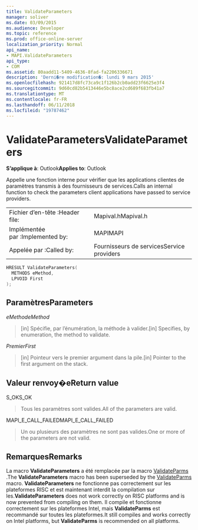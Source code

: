 ```yaml
---
title: ValidateParameters
manager: soliver
ms.date: 03/09/2015
ms.audience: Developer
ms.topic: reference
ms.prod: office-online-server
localization_priority: Normal
api_name:
- MAPI.ValidateParameters
api_type:
- COM
ms.assetid: 80aadd11-5409-4636-8fad-fa2206336671
description: 'Derni�re modification�: lundi 9 mars 2015'
ms.openlocfilehash: 921417d8fc73ca9c1f126b2cb0add23f6625e3f4
ms.sourcegitcommit: 9d60cd82b5413446e5bc8ace2cd689f683fb41a7
ms.translationtype: MT
ms.contentlocale: fr-FR
ms.lasthandoff: 06/11/2018
ms.locfileid: "19787462"
---
```

# <a name="validateparameters"></a><span data-ttu-id="8715f-103">ValidateParameters</span><span class="sxs-lookup"><span data-stu-id="8715f-103">ValidateParameters</span></span>

  
  
<span data-ttu-id="8715f-104">**S’applique à**: Outlook</span><span class="sxs-lookup"><span data-stu-id="8715f-104">**Applies to**: Outlook</span></span> 
  
<span data-ttu-id="8715f-105">Appelle une fonction interne pour vérifier que les applications clientes de paramètres transmis à des fournisseurs de services.</span><span class="sxs-lookup"><span data-stu-id="8715f-105">Calls an internal function to check the parameters client applications have passed to service providers.</span></span> 
  
|||
|:-----|:-----|
|<span data-ttu-id="8715f-106">Fichier d’en-tête :</span><span class="sxs-lookup"><span data-stu-id="8715f-106">Header file:</span></span>  <br/> |<span data-ttu-id="8715f-107">Mapival.h</span><span class="sxs-lookup"><span data-stu-id="8715f-107">Mapival.h</span></span>  <br/> |
|<span data-ttu-id="8715f-108">Implémentée par :</span><span class="sxs-lookup"><span data-stu-id="8715f-108">Implemented by:</span></span>  <br/> |<span data-ttu-id="8715f-109">MAPI</span><span class="sxs-lookup"><span data-stu-id="8715f-109">MAPI</span></span>  <br/> |
|<span data-ttu-id="8715f-110">Appelée par :</span><span class="sxs-lookup"><span data-stu-id="8715f-110">Called by:</span></span>  <br/> |<span data-ttu-id="8715f-111">Fournisseurs de services</span><span class="sxs-lookup"><span data-stu-id="8715f-111">Service providers</span></span>  <br/> |
   
```cpp
HRESULT ValidateParameters(
  METHODS eMethod,
  LPVOID First
);
```

## <a name="parameters"></a><span data-ttu-id="8715f-112">Paramètres</span><span class="sxs-lookup"><span data-stu-id="8715f-112">Parameters</span></span>

 <span data-ttu-id="8715f-113">_eMethod_</span><span class="sxs-lookup"><span data-stu-id="8715f-113">_eMethod_</span></span>
  
> <span data-ttu-id="8715f-114">[in] Spécifie, par l’énumération, la méthode à valider.</span><span class="sxs-lookup"><span data-stu-id="8715f-114">[in] Specifies, by enumeration, the method to validate.</span></span> 
    
 <span data-ttu-id="8715f-115">_Premier_</span><span class="sxs-lookup"><span data-stu-id="8715f-115">_First_</span></span>
  
> <span data-ttu-id="8715f-116">[in] Pointeur vers le premier argument dans la pile.</span><span class="sxs-lookup"><span data-stu-id="8715f-116">[in] Pointer to the first argument on the stack.</span></span>
    
## <a name="return-value"></a><span data-ttu-id="8715f-117">Valeur renvoy�e</span><span class="sxs-lookup"><span data-stu-id="8715f-117">Return value</span></span>

<span data-ttu-id="8715f-118">S_OK</span><span class="sxs-lookup"><span data-stu-id="8715f-118">S_OK</span></span> 
  
> <span data-ttu-id="8715f-119">Tous les paramètres sont valides.</span><span class="sxs-lookup"><span data-stu-id="8715f-119">All of the parameters are valid.</span></span> 
    
<span data-ttu-id="8715f-120">MAPI_E_CALL_FAILED</span><span class="sxs-lookup"><span data-stu-id="8715f-120">MAPI_E_CALL_FAILED</span></span> 
  
> <span data-ttu-id="8715f-121">Un ou plusieurs des paramètres ne sont pas valides.</span><span class="sxs-lookup"><span data-stu-id="8715f-121">One or more of the parameters are not valid.</span></span>
    
## <a name="remarks"></a><span data-ttu-id="8715f-122">Remarques</span><span class="sxs-lookup"><span data-stu-id="8715f-122">Remarks</span></span>

<span data-ttu-id="8715f-123">La macro **ValidateParameters** a été remplacée par la macro [ValidateParms](validateparms.md) .</span><span class="sxs-lookup"><span data-stu-id="8715f-123">The **ValidateParameters** macro has been superseded by the [ValidateParms](validateparms.md) macro.</span></span> <span data-ttu-id="8715f-124">**ValidateParameters** ne fonctionne pas correctement sur les plateformes RISC et est maintenant interdit la compilation sur les.</span><span class="sxs-lookup"><span data-stu-id="8715f-124">**ValidateParameters** does not work correctly on RISC platforms and is now prevented from compiling on them.</span></span> <span data-ttu-id="8715f-125">Il compile et fonctionne correctement sur les plateformes Intel, mais **ValidateParms** est recommandé sur toutes les plateformes.</span><span class="sxs-lookup"><span data-stu-id="8715f-125">It still compiles and works correctly on Intel platforms, but **ValidateParms** is recommended on all platforms.</span></span> 
  

